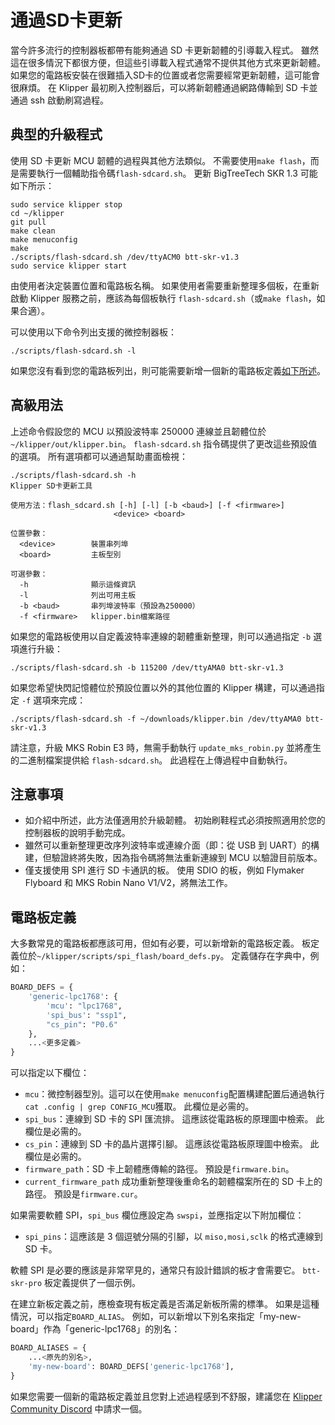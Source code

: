 # 通過SD卡更新

當今許多流行的控制器板都帶有能夠通過 SD 卡更新韌體的引導載入程式。 雖然這在很多情況下都很方便，但這些引導載入程式通常不提供其他方式來更新韌體。 如果您的電路板安裝在很難插入SD卡的位置或者您需要經常更新韌體，這可能會很麻煩。 在 Klipper 最初刷入控制器后，可以將新韌體通過網路傳輸到 SD 卡並通過 ssh 啟動刷寫過程。

## 典型的升級程式

使用 SD 卡更新 MCU 韌體的過程與其他方法類似。 不需要使用`make flash`，而是需要執行一個輔助指令碼`flash-sdcard.sh`。 更新 BigTreeTech SKR 1.3 可能如下所示：

```
sudo service klipper stop
cd ~/klipper
git pull
make clean
make menuconfig
make
./scripts/flash-sdcard.sh /dev/ttyACM0 btt-skr-v1.3
sudo service klipper start
```

由使用者決定裝置位置和電路板名稱。 如果使用者需要重新整理多個板，在重新啟動 Klipper 服務之前，應該為每個板執行 `flash-sdcard.sh`（或`make flash`，如果合適）。

可以使用以下命令列出支援的微控制器板：

```
./scripts/flash-sdcard.sh -l
```

如果您沒有看到您的電路板列出，則可能需要新增一個新的電路板定義[如下所述](#board-definitions)。

## 高級用法

上述命令假設您的 MCU 以預設波特率 250000 連線並且韌體位於`~/klipper/out/klipper.bin`。 `flash-sdcard.sh` 指令碼提供了更改這些預設值的選項。 所有選項都可以通過幫助畫面檢視：

```
./scripts/flash-sdcard.sh -h
Klipper SD卡更新工具

使用方法：flash_sdcard.sh [-h] [-l] [-b <baud>] [-f <firmware>]
                       <device> <board>

位置參數：
  <device>        裝置串列埠
  <board>         主板型別

可選參數：
  -h              顯示這條資訊
  -l              列出可用主板
  -b <baud>       串列埠波特率（預設為250000）
  -f <firmware>   klipper.bin檔案路徑
```

如果您的電路板使用以自定義波特率連線的韌體重新整理，則可以通過指定 `-b` 選項進行升級：

```
./scripts/flash-sdcard.sh -b 115200 /dev/ttyAMA0 btt-skr-v1.3
```

如果您希望快閃記憶體位於預設位置以外的其他位置的 Klipper 構建，可以通過指定 `-f` 選項來完成：

```
./scripts/flash-sdcard.sh -f ~/downloads/klipper.bin /dev/ttyAMA0 btt-skr-v1.3
```

請注意，升級 MKS Robin E3 時，無需手動執行 `update_mks_robin.py` 並將產生的二進制檔案提供給 `flash-sdcard.sh`。 此過程在上傳過程中自動執行。

## 注意事項

- 如介紹中所述，此方法僅適用於升級韌體。 初始刷鞋程式必須按照適用於您的控制器板的說明手動完成。
- 雖然可以重新整理更改序列波特率或連線介面（即：從 USB 到 UART）的構建，但驗證終將失敗，因為指令碼將無法重新連線到 MCU 以驗證目前版本。
- 僅支援使用 SPI 進行 SD 卡通訊的板。 使用 SDIO 的板，例如 Flymaker Flyboard 和 MKS Robin Nano V1/V2，將無法工作。

## 電路板定義

大多數常見的電路板都應該可用，但如有必要，可以新增新的電路板定義。 板定義位於`~/klipper/scripts/spi_flash/board_defs.py`。 定義儲存在字典中，例如：

```python
BOARD_DEFS = {
    'generic-lpc1768': {
        'mcu': "lpc1768",
        'spi_bus': "ssp1",
        "cs_pin": "P0.6"
    },
    ...<更多定義>
}
```

可以指定以下欄位：

- `mcu`：微控制器型別。這可以在使用`make menuconfig`配置構建配置后通過執行`cat .config | grep CONFIG_MCU`獲取。 此欄位是必需的。
- `spi_bus`：連線到 SD 卡的 SPI 匯流排。 這應該從電路板的原理圖中檢索。 此欄位是必需的。
- `cs_pin`：連線到 SD 卡的晶片選擇引腳。 這應該從電路板原理圖中檢索。 此欄位是必需的。
- `firmware_path`：SD 卡上韌體應傳輸的路徑。 預設是`firmware.bin`。
- `current_firmware_path` 成功重新整理後重命名的韌體檔案所在的 SD 卡上的路徑。 預設是`firmware.cur`。

如果需要軟體 SPI，`spi_bus` 欄位應設定為 `swspi`，並應指定以下附加欄位：

- `spi_pins`：這應該是 3 個逗號分隔的引腳，以 `miso,mosi,sclk` 的格式連線到 SD 卡。

軟體 SPI 是必要的應該是非常罕見的，通常只有設計錯誤的板才會需要它。 `btt-skr-pro` 板定義提供了一個示例。

在建立新板定義之前，應檢查現有板定義是否滿足新板所需的標準。 如果是這種情況，可以指定`BOARD_ALIAS`。 例如，可以新增以下別名來指定「my-new-board」作為「generic-lpc1768」的別名：

```python
BOARD_ALIASES = {
    ...<原先的別名>,
    'my-new-board': BOARD_DEFS['generic-lpc1768'],
}
```

如果您需要一個新的電路板定義並且您對上述過程感到不舒服，建議您在 [Klipper Community Discord](Contact.md#discord) 中請求一個。

